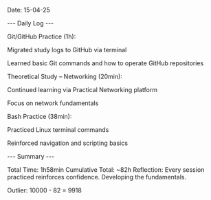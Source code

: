 Date: 15-04-25

--- Daily Log ---

Git/GitHub Practice (1h):

Migrated study logs to GitHub via terminal

Learned basic Git commands and how to operate GitHub repositories

Theoretical Study – Networking (20min):

Continued learning via Practical Networking platform

Focus on network fundamentals

Bash Practice (38min):

Practiced Linux terminal commands

Reinforced navigation and scripting basics

--- Summary ---

Total Time: 1h58min
Cumulative Total: ~82h
Reflection: Every session practiced reinforces confidence.
Developing the fundamentals.

Outlier:
10000 - 82 = 9918

